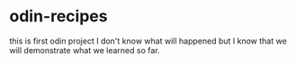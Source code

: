 # odin-recipes

this is first odin project 
I don't know what will happened but I know that we will demonstrate what we learned so far.